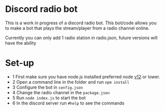 # Discord radio bot
This is a work in progress of a discord radio bot. This bot/code allows you to make a bot that plays the stream/player from a radio channel online.

Currently you can only add 1 radio station in radio.json, future versions will have the ability


# Set-up

- 1 First make sure you have node.js installed preferred node [v12](https://nodejs.org/dist/latest-v12.x/) or lower.
- 2 Open a command line in the folder and run ```npm install ```
- 3 Configure the bot in ```config.json```
- 4 Change the radio channel in the ```package.json```
- 5 Run ```node index.js``` to start the bot
- 6 In the discord server run ```#help``` to see the commands
